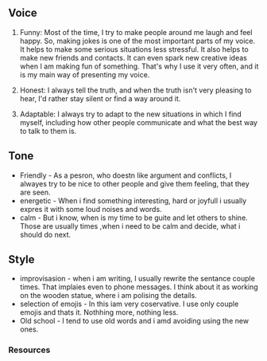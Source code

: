 ## Voice

1. Funny: Most of the time, I try to make people around me laugh and feel happy. So, making jokes is one of the most important parts of my voice. It helps to make some serious situations less stressful. It also helps to make new friends and contacts. It can even spark new creative ideas when I am making fun of something. That's why I use it very often, and it is my main way of presenting my voice.

2. Honest: I always tell the truth, and when the truth isn't very pleasing to hear, I'd rather stay silent or find a way around it.

3. Adaptable: I always try to adapt to the new situations in which I find myself, including how other people communicate and what the best way to talk to them is.

## Tone
- Friendly - As a pesron, who doestn like argument and conflicts, I alwayes try to be nice to other people and give them feeling, that they are seen. 
- energetic - When i find something interesting, hard or joyfull i usually expres it with some loud noises and words. 
- calm - But i know, when is my time to be guite and let others to shine. Those are usually times ,when i need to be calm and decide, what i should do next. 

## Style
- improvisasion - when i am writing, I usually rewrite the sentance couple times. That implaies even to phone messages. I think about it as working on the wooden statue, where i am polising the details.
- selection of emojis - In this iam very coservative. I use only couple emojis and thats it. Nothhing more, nothing less.
- Old school - I tend to use old words and i amd avoiding using the new ones. 

### Resources

<!-- Add links to any research or related resources. -->
